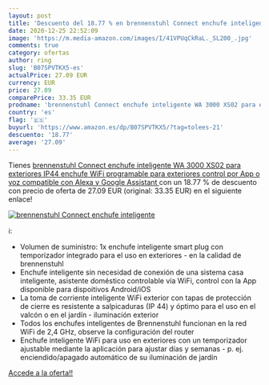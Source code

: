 ```yaml
---
layout: post
title: 'Descuento del 18.77 % en brennenstuhl Connect enchufe inteligente'
date: 2020-12-25 22:52:09
image: 'https://m.media-amazon.com/images/I/41VPUqCkRaL._SL200_.jpg'
comments: true
category: ofertas
author: ring
slug: 'B07SPVTKX5-es'
actualPrice: 27.09 EUR
currency: EUR
price: 27.09
comparePrice: 33.35 EUR
prodname: 'brennenstuhl Connect enchufe inteligente WA 3000 XS02 para exteriores IP44  enchufe WiFi programable para exteriores  control por App o voz  compatible con Alexa y Google Assistant '
country: 'es'
flag: '🇪🇸'
buyurl: 'https://www.amazon.es/dp/B07SPVTKX5/?tag=tolees-21'
descuento: '18.77'
average: '27.09'
---
```


Tienes [brennenstuhl Connect enchufe inteligente WA 3000 XS02 para exteriores IP44  enchufe WiFi programable para exteriores  control por App o voz  compatible con Alexa y Google Assistant ](https://www.amazon.es/dp/B07SPVTKX5/?tag=tolees-21) con un 18.77 % de descuento con precio de oferta de 27.09 EUR (original: 33.35 EUR) en el siguiente enlace!

[![brennenstuhl Connect enchufe inteligente](https://m.media-amazon.com/images/I/41VPUqCkRaL._SL200_.jpg)](https://www.amazon.es/dp/B07SPVTKX5/?tag=tolees-21)

ℹ️:

- Volumen de suministro: 1x enchufe inteligente smart plug con temporizador integrado para el uso en exteriores - en la calidad de brennenstuhl
- Enchufe inteligente sin necesidad de conexión de una sistema casa inteligente, asistente doméstico controlable vía WiFi, control con la App disponible para dispoitivos Android/iOS
- La toma de corriente inteligente WiFi exterior con tapas de protección de cierre es resistente a salpicaduras (IP 44) y óptimo para el uso en el valcón o en el jardín - iluminación exterior
- Todos los enchufes inteligentes de Brennenstuhl funcionan en la red WiFi de 2,4 GHz, observe la configuración del router
- Enchufe inteligente WiFi para uso en exteriores con un temporizador ajustable mediante la aplicación para ajustar días y semanas - p. ej. enciendido/apagado automático de su iluminación de jardín

[Accede a la oferta!!](https://www.amazon.es/dp/B07SPVTKX5/?tag=tolees-21)
